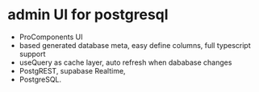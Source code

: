 # admin UI for postgresql

* ProComponents UI
* based generated database meta, easy define columns,  full typescript support 
* useQuery as cache layer, auto refresh when dababase changes
* PostgREST, supabase Realtime,  
* PostgreSQL.


